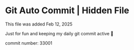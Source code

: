 # Git Auto Commit | Hidden File

This file was added Feb 12, 2025

Just for fun and keeping my daily git commit active 🤪

commit number: 33001
